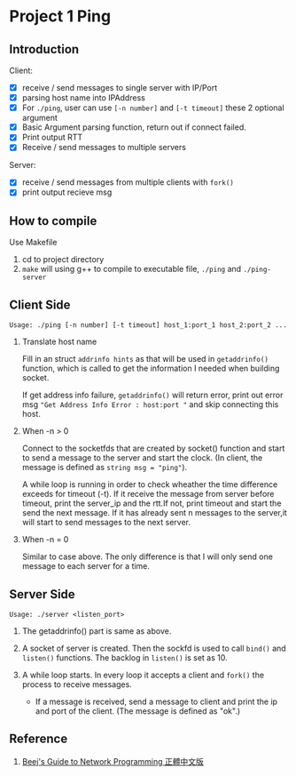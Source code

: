 # Project 1 Ping

## Introduction

Client:
- [x] receive / send messages to single server with IP/Port 
- [x] parsing host name into IPAddress
- [x] For `./ping`, user can use `[-n number]` and `[-t timeout]` these 2 optional argument
- [x] Basic Argument parsing function, return out if connect failed. 
- [x] Print output RTT
- [x] Receive / send messages to multiple servers

Server:
- [x] receive / send messages from multiple clients with `fork()`
- [x] print output recieve msg

## How to compile

Use Makefile

1. cd to project directory
2. `make` will using g++ to compile to executable file, `./ping` and `./ping-server`

## Client Side

```
Usage: ./ping [-n number] [-t timeout] host_1:port_1 host_2:port_2 ...
```

1. Translate host name

    Fill in an struct `addrinfo hints` as that will be used in `getaddrinfo()` function, which is called to get the information I needed when building socket. 
    
    If get address info failure, `getaddrinfo()` will return error, print out error msg `"Get Address Info Error : host:port "` and skip connecting this host.

2. When -n > 0

    Connect to the socketfds that are created by socket() function and start to send a message to the server and start the clock. (In client, the message is defined as `string msg = "ping"`). 

    A while loop is running in order to check wheather the time difference exceeds for timeout (-t). If it receive the message from server before timeout, print the server_ip and the rtt.If not, print timeout and start the send the next message. If it has already sent n messages to the server,it will start to send messages to the next server.

3. When -n = 0

    Similar to case above. The only difference is that I will only send one message to each server for a time.

## Server Side

```
Usage: ./server <listen_port>
```

1. The getaddrinfo() part is same as above.

2. A socket of server is created. Then the sockfd is used to call `bind()` and `listen()` functions. The backlog 
in `listen()` is set as 10.

1. A while loop starts. In every loop it accepts a client and `fork()` the process to receive messages.
   - If a message is received, send a message to client and print the ip and port of the client. (The message is defined as "ok".)

## Reference

1. [Beej's Guide to Network Programming 正體中文版](http://beej-zhtw.netdpi.net/05-system-call-or-bust/5-1-getaddrinfo-start)